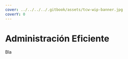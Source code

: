 ```yaml
---
cover: ../../../../.gitbook/assets/tcw-wip-banner.jpg
coverY: 0
---
```


# Administración Eficiente

Bla
